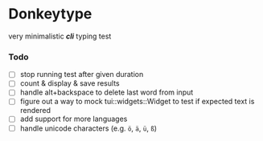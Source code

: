 # Donkeytype

very minimalistic **_cli_** typing test

### Todo

-   [ ] stop running test after given duration
-   [ ] count & display & save results
-   [ ] handle alt+backspace to delete last word from input
-   [ ] figure out a way to mock tui::widgets::Widget to test if expected text is rendered
-   [ ] add support for more languages
-   [ ] handle unicode characters (e.g. `ö`, `ä`, `ü`, `ß`)
